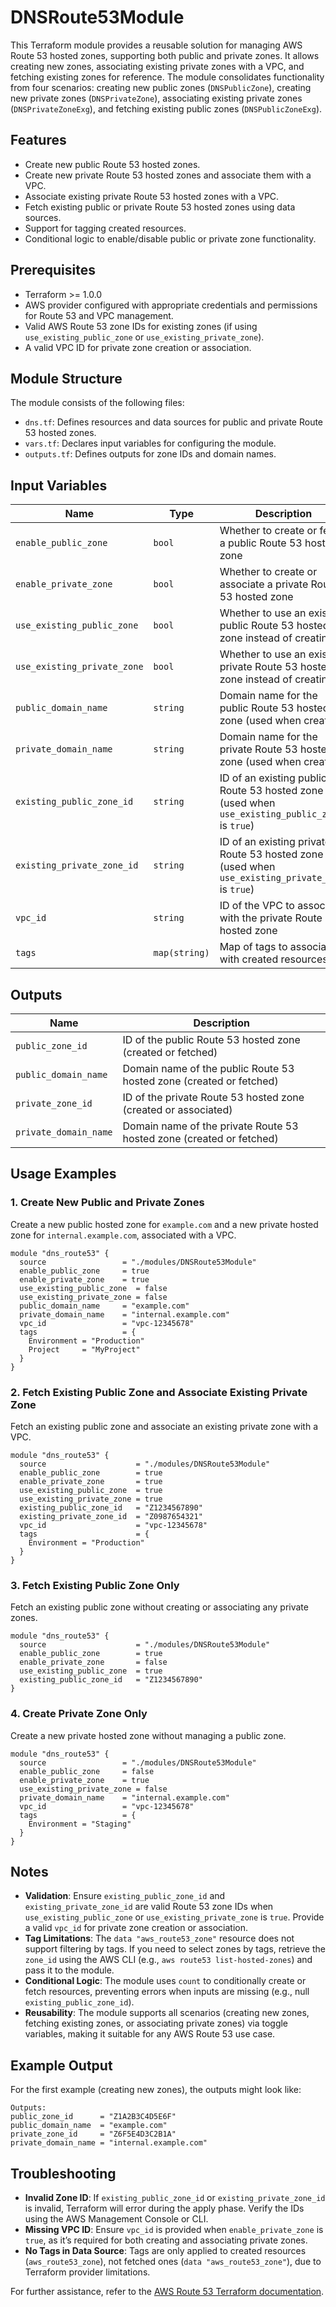 # DNSRoute53Module

This Terraform module provides a reusable solution for managing AWS Route 53 hosted zones, supporting both public and private zones. It allows creating new zones, associating existing private zones with a VPC, and fetching existing zones for reference. The module consolidates functionality from four scenarios: creating new public zones (`DNSPublicZone`), creating new private zones (`DNSPrivateZone`), associating existing private zones (`DNSPrivateZoneExg`), and fetching existing public zones (`DNSPublicZoneExg`).

## Features
- Create new public Route 53 hosted zones.
- Create new private Route 53 hosted zones and associate them with a VPC.
- Associate existing private Route 53 hosted zones with a VPC.
- Fetch existing public or private Route 53 hosted zones using data sources.
- Support for tagging created resources.
- Conditional logic to enable/disable public or private zone functionality.

## Prerequisites
- Terraform >= 1.0.0
- AWS provider configured with appropriate credentials and permissions for Route 53 and VPC management.
- Valid AWS Route 53 zone IDs for existing zones (if using `use_existing_public_zone` or `use_existing_private_zone`).
- A valid VPC ID for private zone creation or association.

## Module Structure
The module consists of the following files:
- `dns.tf`: Defines resources and data sources for public and private Route 53 hosted zones.
- `vars.tf`: Declares input variables for configuring the module.
- `outputs.tf`: Defines outputs for zone IDs and domain names.

## Input Variables
| Name                       | Type          | Description                                                                 | Default |
|----------------------------|---------------|-----------------------------------------------------------------------------|---------|
| `enable_public_zone`       | `bool`        | Whether to create or fetch a public Route 53 hosted zone                    | `false` |
| `enable_private_zone`      | `bool`        | Whether to create or associate a private Route 53 hosted zone               | `false` |
| `use_existing_public_zone` | `bool`        | Whether to use an existing public Route 53 hosted zone instead of creating  | `false` |
| `use_existing_private_zone`| `bool`        | Whether to use an existing private Route 53 hosted zone instead of creating | `false` |
| `public_domain_name`       | `string`      | Domain name for the public Route 53 hosted zone (used when creating)        | `""`    |
| `private_domain_name`      | `string`      | Domain name for the private Route 53 hosted zone (used when creating)       | `""`    |
| `existing_public_zone_id`  | `string`      | ID of an existing public Route 53 hosted zone (used when `use_existing_public_zone` is `true`) | `null` |
| `existing_private_zone_id` | `string`      | ID of an existing private Route 53 hosted zone (used when `use_existing_private_zone` is `true`) | `null` |
| `vpc_id`                   | `string`      | ID of the VPC to associate with the private Route 53 hosted zone           | `null`  |
| `tags`                     | `map(string)` | Map of tags to associate with created resources                            | `{}`    |

## Outputs
| Name                  | Description                                                  |
|-----------------------|--------------------------------------------------------------|
| `public_zone_id`      | ID of the public Route 53 hosted zone (created or fetched)   |
| `public_domain_name`  | Domain name of the public Route 53 hosted zone (created or fetched) |
| `private_zone_id`     | ID of the private Route 53 hosted zone (created or associated) |
| `private_domain_name` | Domain name of the private Route 53 hosted zone (created or fetched) |

## Usage Examples

### 1. Create New Public and Private Zones
Create a new public hosted zone for `example.com` and a new private hosted zone for `internal.example.com`, associated with a VPC.

```hcl
module "dns_route53" {
  source                 = "./modules/DNSRoute53Module"
  enable_public_zone     = true
  enable_private_zone    = true
  use_existing_public_zone  = false
  use_existing_private_zone = false
  public_domain_name     = "example.com"
  private_domain_name    = "internal.example.com"
  vpc_id                 = "vpc-12345678"
  tags                   = {
    Environment = "Production"
    Project     = "MyProject"
  }
}
```

### 2. Fetch Existing Public Zone and Associate Existing Private Zone
Fetch an existing public zone and associate an existing private zone with a VPC.

```hcl
module "dns_route53" {
  source                    = "./modules/DNSRoute53Module"
  enable_public_zone        = true
  enable_private_zone       = true
  use_existing_public_zone  = true
  use_existing_private_zone = true
  existing_public_zone_id   = "Z1234567890"
  existing_private_zone_id  = "Z0987654321"
  vpc_id                    = "vpc-12345678"
  tags                      = {
    Environment = "Production"
  }
}
```

### 3. Fetch Existing Public Zone Only
Fetch an existing public zone without creating or associating any private zones.

```hcl
module "dns_route53" {
  source                    = "./modules/DNSRoute53Module"
  enable_public_zone        = true
  enable_private_zone       = false
  use_existing_public_zone  = true
  existing_public_zone_id   = "Z1234567890"
}
```

### 4. Create Private Zone Only
Create a new private hosted zone without managing a public zone.

```hcl
module "dns_route53" {
  source                 = "./modules/DNSRoute53Module"
  enable_public_zone     = false
  enable_private_zone    = true
  use_existing_private_zone = false
  private_domain_name    = "internal.example.com"
  vpc_id                 = "vpc-12345678"
  tags                   = {
    Environment = "Staging"
  }
}
```

## Notes
- **Validation**: Ensure `existing_public_zone_id` and `existing_private_zone_id` are valid Route 53 zone IDs when `use_existing_public_zone` or `use_existing_private_zone` is `true`. Provide a valid `vpc_id` for private zone creation or association.
- **Tag Limitations**: The `data "aws_route53_zone"` resource does not support filtering by tags. If you need to select zones by tags, retrieve the `zone_id` using the AWS CLI (e.g., `aws route53 list-hosted-zones`) and pass it to the module.
- **Conditional Logic**: The module uses `count` to conditionally create or fetch resources, preventing errors when inputs are missing (e.g., null `existing_public_zone_id`).
- **Reusability**: The module supports all scenarios (creating new zones, fetching existing zones, or associating private zones) via toggle variables, making it suitable for any AWS Route 53 use case.

## Example Output
For the first example (creating new zones), the outputs might look like:
```hcl
Outputs:
public_zone_id      = "Z1A2B3C4D5E6F"
public_domain_name  = "example.com"
private_zone_id     = "Z6F5E4D3C2B1A"
private_domain_name = "internal.example.com"
```

## Troubleshooting
- **Invalid Zone ID**: If `existing_public_zone_id` or `existing_private_zone_id` is invalid, Terraform will error during the apply phase. Verify the IDs using the AWS Management Console or CLI.
- **Missing VPC ID**: Ensure `vpc_id` is provided when `enable_private_zone` is `true`, as it’s required for both creating and associating private zones.
- **No Tags in Data Source**: Tags are only applied to created resources (`aws_route53_zone`), not fetched ones (`data "aws_route53_zone"`), due to Terraform provider limitations.

For further assistance, refer to the [AWS Route 53 Terraform documentation](https://registry.terraform.io/providers/hashicorp/aws/latest/docs/resources/route53_zone).